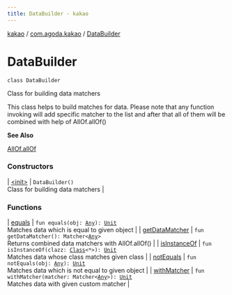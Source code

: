 ```yaml
---
title: DataBuilder - kakao
---
```


[kakao](../../index.html) / [com.agoda.kakao](../index.html) / [DataBuilder](.)

# DataBuilder

`class DataBuilder`

Class for building data matchers

This class helps to build matches for data.
Please note that any function invoking will add specific matcher to the list
and after that all of them will be combined with help of AllOf.allOf()

**See Also**

[AllOf.allOf](#)

### Constructors

| [&lt;init&gt;](-init-.html) | `DataBuilder()`<br>Class for building data matchers |

### Functions

| [equals](equals.html) | `fun equals(obj: `[`Any`](https://kotlinlang.org/api/latest/jvm/stdlib/kotlin/-any/index.html)`): `[`Unit`](https://kotlinlang.org/api/latest/jvm/stdlib/kotlin/-unit/index.html)<br>Matches data which is equal to given object |
| [getDataMatcher](get-data-matcher.html) | `fun getDataMatcher(): Matcher<`[`Any`](https://kotlinlang.org/api/latest/jvm/stdlib/kotlin/-any/index.html)`>`<br>Returns combined data matchers with AllOf.allOf() |
| [isInstanceOf](is-instance-of.html) | `fun isInstanceOf(clazz: `[`Class`](https://developer.android.com/reference/java/lang/Class.html)`<*>): `[`Unit`](https://kotlinlang.org/api/latest/jvm/stdlib/kotlin/-unit/index.html)<br>Matches data whose class matches given class |
| [notEquals](not-equals.html) | `fun notEquals(obj: `[`Any`](https://kotlinlang.org/api/latest/jvm/stdlib/kotlin/-any/index.html)`): `[`Unit`](https://kotlinlang.org/api/latest/jvm/stdlib/kotlin/-unit/index.html)<br>Matches data which is not equal to given object |
| [withMatcher](with-matcher.html) | `fun withMatcher(matcher: Matcher<`[`Any`](https://kotlinlang.org/api/latest/jvm/stdlib/kotlin/-any/index.html)`>): `[`Unit`](https://kotlinlang.org/api/latest/jvm/stdlib/kotlin/-unit/index.html)<br>Matches data with given custom matcher |


